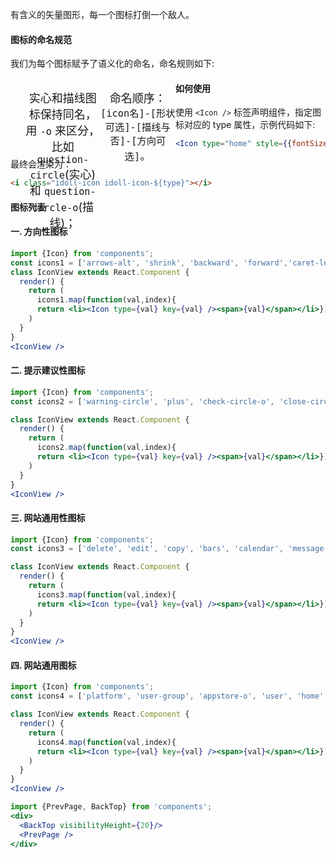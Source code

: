 有含义的矢量图形，每一个图标打倒一个敌人。

#### **图标的命名规范**

我们为每个图标赋予了语义化的命名，命名规则如下:

- 实心和描线图标保持同名，用 `-o` 来区分，比如 `question-circle`(实心) 和 `question-circle-o`(描线)；

- 命名顺序：`[icon名]-[形状可选]-[描线与否]-[方向可选]`。

#### **如何使用**

使用 `<Icon />` 标签声明组件，指定图标对应的 type 属性，示例代码如下:

```jsx
<Icon type="home" style={{fontSize: 18}} />
```

最终会渲染为：

```html
<i class="idoll-icon idoll-icon-${type}"></i>
```


#### **图标列表**


#### **一. 方向性图标**

```jsx
import {Icon} from 'components';
const icons1 = ['arrows-alt', 'shrink', 'backward', 'forward','caret-left', 'caret-right', 'caret-up', 'caret-down', 'down', 'up', 'up-circle', 'down-circle','left-circle-o', 'right-circle-o', 'up-circle-o', 'down-circle-o', 'menu-fold', 'menu-unfold', 'swap'];
class IconView extends React.Component {
  render() {
    return (
      icons1.map(function(val,index){
      return <li><Icon type={val} key={val} /><span>{val}</span></li>})
    )
  }
}
<IconView />
```

#### **二. 提示建议性图标**

```jsx
import {Icon} from 'components';
const icons2 = ['warning-circle', 'plus', 'check-circle-o', 'close-circle', 'close', 'plus-circle-o', 'remove-circle-o', 'remove-circle', 'check', 'plus-circle', 'check-circle', 'check-circle-o', 'remove'];

class IconView extends React.Component {
  render() {
    return (
      icons2.map(function(val,index){
      return <li><Icon type={val} key={val} /><span>{val}</span></li>})
    )
  }
}
<IconView />
```

#### **三. 网站通用性图标**

```jsx
import {Icon} from 'components';
const icons3 = ['delete', 'edit', 'copy', 'bars', 'calendar', 'message', 'phone', 'tag', 'search', 'filter', 'logout',];

class IconView extends React.Component {
  render() {
    return (
      icons3.map(function(val,index){
      return <li><Icon type={val} key={val} /><span>{val}</span></li>})
    )
  }
}
<IconView />
```

#### **四. 网站通用图标**

```jsx
import {Icon} from 'components';
const icons4 = ['platform', 'user-group', 'appstore-o', 'user', 'home', 'clock-o', 'tool', 'unlock', 'achievement', 'trophy', 'sound','pro-chart', 'pro-clock-circle', 'pro-download', 'pro-drag', 'pro-info', 'pro-left', 'pro-phone-circle', 'pro-right', 'pro-rollback', 'filter', 'logout','delete', 'edit', 'copy', 'bars', 'calendar', 'message', 'pro-safety', 'pro-setting', 'pro-sharealt', 'pro-sync', 'pro-table','arrowdown', 'arrowup', 'book', 'contacts', 'detail', 'flag', 'help', 'pro2-info-circle-o', 'pro2-info-circle', 'pro2-calendar', 'pro2-clear','pro2-clip', 'pro2-eye', 'pro2-delete', 'pro2-loading', 'pro2-pen', 'pro2-upload', 'pro2-download', 'pro2-file'];

class IconView extends React.Component {
  render() {
    return (
      icons4.map(function(val,index){
      return <li><Icon type={val} key={val} /><span>{val}</span></li>})
    )
  }
}
<IconView />
```

<style>
li {
  list-style:none;
  float:left;
  width: 25%;
  font-size:18px;
  height: 100px;
  text-align:center;
  transition: all .2s;
}
li:hover i {
  color: #13B886;
  transition: all .2s;
  font-size:32px
}
li:hover span {
  font-size:14px;
  transition: all .2s;
}
li i,li span {
  display:block;
}

</style>

```jsx noeditor
import {PrevPage, BackTop} from 'components';
<div>
  <BackTop visibilityHeight={20}/>
  <PrevPage />
</div>
```
